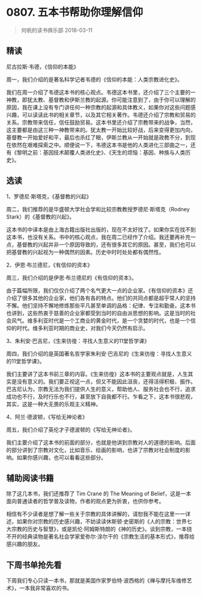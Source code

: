 # 0807. 五本书帮助你理解信仰
> 何帆的读书俱乐部
2018-03-11

## 精读
尼古拉斯·韦德，《信仰的本能》

周一，我们介绍的是著名科学记者韦德的《信仰的本能：人类宗教进化史》。

我们在周一介绍了韦德这本书的核心观点。韦德这本书里，还介绍了三个主要的一神教，即犹太教、基督教和伊斯兰教的起源。你可能注意到了，由于你可以理解的原因，我在课上没有专门讲任何一种宗教的起源和具体教义，如果你对这些问题感兴趣，可以读读此书的相关章节，以及其它相关著作。韦德还介绍了宗教和贸易的关系。宗教带来信任，信任鼓励贸易。这本书里还介绍了宗教带来的战争，当然，这主要都是由这三种一神教带来的。犹太教一开始比较好战，后来变得更加内向，基督教一开始爱好和平，最后也杀红了眼，伊斯兰教从一开始就是政教不分，到现在依然在艰难探索之中。顺便说一下，韦德这本书是他的人类进化三部曲之一，还有《黎明之前：基因技术颠覆人类进化史》、《天生的烦恼：基因、种族与人类历史》。

## 选读
1、罗德尼·斯塔克，《基督教的兴起》

周二，我们推荐的是华盛顿大学社会学和比较宗教教授罗德尼·斯塔克（Rodney Stark）的《基督教的兴起》。

这本书的中译本是由上海古籍出版社出版的，现在不太好找了。如果你实在找不到这本书，也没有关系。书中的核心观点，我在周二已经作了介绍。我还要再补充一点，基督教的兴起并非一个原因导致的，还有很多其它的原因。甚至，我们也可以把基督教的兴起视为一种偶然的因素。历史中时时处处都有偶然性。

2、伊恩·布兰德尼，《有信仰的资本》

周三，我们介绍的是伊恩·布兰德尼的《有信仰的资本》。

由于篇幅所限，我们仅仅介绍了两个名气更大一点的企业家。《有信仰的资本》还介绍了很多其他的企业家，他们各有各的特点。他们的共同点都是超乎常人的坚持不懈。他们坚持不懈地修炼那些平凡甚至单调的品格：纪律、专注和勤奋。这本书也讲到，这些热衷于慈善的企业家都受到当时的自由派思想的影响。这是当时的社会风气。维多利亚时代是一个工商业的黄金时代，是一个贪婪的时代，也是一个信仰的时代。维多利亚时期的商业史，对我们今天仍然有启示。

3、朱利安·巴吉尼，《生来彷徨：寻找人生意义的11堂哲学课》

周四，我们介绍的是英国著名哲学家朱利安·巴吉尼的《生来彷徨：寻找人生意义的11堂哲学课》。

我们主要讲了这本书前三章的内容。《生来彷徨》这本书的主要观点就是，人生其实是没有意义的。我们要正视这一点，但又不能因此沮丧，还得活得积极、振作。巴吉尼认为，宗教无法为我们提供人生的意义，帮助他人、服务社会也不行，追求成功也不行，及时行乐也不行，甚至放下自我都不行。乍看之下，这本书很悲观，其实，这是一种大无畏的乐观主义精神。

4、阿兰·德波顿，《写给无神论者》

周五，我们介绍了英伦才子德波顿的《写给无神论者》。

我们主要介绍了这本书的前面的部分，也就是他讲到宗教对人的道德的影响。后面的部分讲到了宗教对文化，比如音乐、绘画的影响，也讲了宗教对社会制度的影响。如果你感兴趣，也可以看看这些部分。

## 辅助阅读书籍
除了这几本书，我们还推荐了 Tim Crane 的 The Meaning of Belief，这是一本面向普通读者的哲学普及读物，作者的观点更为折衷，也供你参考。

相信有不少读者是想了解一些关于宗教的具体讲解的，请恕我不能在这里一一详述，如果你对宗教的历史感兴趣，不妨读读休斯顿·史密斯的《人的宗教：世界七大宗教的历史与智慧》，或是凯伦·阿姆斯特朗的《神的历史》。谈到宗教，一本绕不开的经典读物是著名社会学家爱弥尔·涂尔干的《宗教生活的基本形式》，推荐给感兴趣的朋友。

## 下周书单抢先看
下周我们专心只读一本书，那就是美国作家罗伯特·波西格的《禅与摩托车维修艺术》，一本我非常喜欢的书。